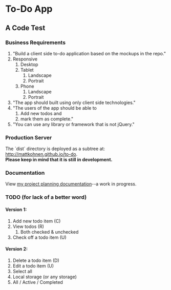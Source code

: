 # To-Do App
## A Code Test

### Business Requirements
1. "Build a client side to-do application based on the mockups in the repo."
2. Responsive
    1. Desktop
    2. Tablet
        1. Landscape
        2. Portrait
    3. Phone
        1. Landscape
        2. Portrait
3. "The app should built using only client side technologies."
4.  "The users of the app should be able to
    1. Add new todos and
    2. mark them as complete."
5. "You can use any library or framework that is not jQuery."

### Production Server
The \`dist\` directory is deployed as a subtree at:  http://mattkohnen.github.io/to-do.  
**Please keep in mind that it is still in development.**

### Documentation
View [my project planning documentation](http://www.evernote.com/shard/s131/sh/2d735487-a027-42a5-a472-408f63c4a467/0d179457eb6a682f09294bbb41f3ca57)--a work in progress.

### TODO (for lack of a better word)

#### Version 1:
1. Add new todo item (C)
2. View todos (R)
    1. Both checked & unchecked
3. Check off a todo item (U)

#### Version 2:
1. Delete a todo item (D)
2. Edit a todo item (U)
3. Select all
4. Local storage (or any storage)
5. All / Active / Completed
